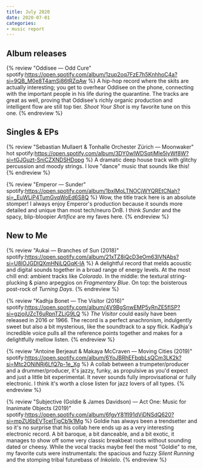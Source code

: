 ```yaml
---
title: July 2020
date: 2020-07-01
categories:
- music report
---
```


## Album releases

{% review "Oddisee — Odd Cure"
  spotify:https://open.spotify.com/album/1zup2oq7FzE7h5KnhhoC4a?si=9QB_M0e8T4amSj86tRZqAw
%}
  A hip-hop record where the skits are actually interesting; you get to overhear Oddisee on the phone, connecting with the important people in his life during the quarantine. The tracks are great as well, proving that Oddisee's richly organic production and intelligent flow are still top tier. _Shoot Your Shot_ is my favorite tune on this one.
{% endreview %}


## Singles & EPs

{% review "Sebastian Mullaert & Tonhalle Orchester Zürich — Moonwaker" hot
  spotify:https://open.spotify.com/album/3DY0wIWDSqtjMle5lyWf8W?si=tGJGuzt-SniCZXNDSHDopg
%}
  A dramatic deep house track with glitchy percussion and moody strings. I love "dance" music that sounds like this!
{% endreview %}

{% review "Emperor — Sunder"
  spotify:https://open.spotify.com/album/1bxlMoLTNOCjWYQREtCNah?si=_EuWLiP4TumGvqWoEd6S8Q
%}
  Wow, the title track here is an absolute stomper! I always enjoy Emperor's production because it sounds more detailed and unique than most tech/neuro DnB. I think _Sunder_ and the spacy, blip-bloopier _Artifice_ are my faves here.
{% endreview %}


## New to Me

{% review "Aukai — Branches of Sun (2018)"
  spotify:https://open.spotify.com/album/21xTZ8iQcD3eOm63lVNAbs?si=U8lOJGDlQXmHNiLQGqK-IA
%}
  A delightful record that melds acoustic and digital sounds together in a broad range of energy levels. At the most chill end: ambient tracks like _Colorado_. In the middle: the textural string-plucking & piano arpeggios on _Fragmentary Blue_. On top: the boisterous post-rock of _Turning Days_.
{% endreview %}

{% review "Kadhja Bonet — The Visitor (2016)"
  spotify:https://open.spotify.com/album/4V9BgSnwEMP5yRnZE5flSP?si=gzjojUZcT6uRpnTZLjG9LQ
%}
  _The Visitor_ could easily have been released in 2016 or 1966. The record is a perfect anachronism, indulgently sweet but also a bit mysterious, like the soundtrack to a spy flick. Kadhja's incredible voice pulls all the reference points together and makes for a delightfully mellow listen.
{% endreview %}

{% review "Antoine Berjeaut & Makaya McCraven — Moving Cities (2019)"
  spotify:https://open.spotify.com/album/6YoJBRhEFbqbLsQCm3LK2k?si=Mtc2ONiNRj6LfQ7p-1e_Xg
%}
  A collab between a trumpeter/producer and a drummer/producer, it's jazzy, funky, as propulsive as you'd expect and just a little bit experimental. It never sounds fully improvisational or fully electronic. I think it's worth a close listen for jazz lovers of all types.
{% endreview %}

{% review "Subjective (Goldie & James Davidson) — Act One: Music for Inanimate Objects (2019)"
  spotify:https://open.spotify.com/album/6fgyY81fI91dVjDNSdQ620?si=mpZU6bEVTcelTigCb1k1Mg
%}
  Goldie has always been a trendsetter and so it's no surprise that his collab here ends up as a very interesting electronic record. A bit baroque, a bit danceable, and a bit exotic, it manages to show off some very classic breakbeat roots without sounding dated or cheesy. While the vocal tracks maybe feel the most "Goldie" to me, my favorite cuts were instrumentals: the spacious and fuzzy _Silent Running_ and the stomping tribal futurebass of _Inkolelo_.
{% endreview %}
